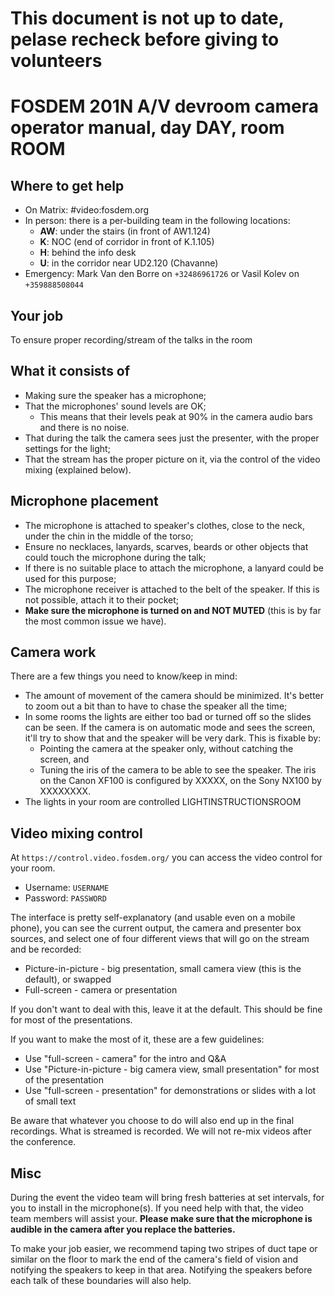 
# This document is not up to date, pelase recheck before giving to volunteers

# FOSDEM 201N A/V devroom camera operator manual, day DAY, room ROOM
## Where to get help

* On Matrix: #video:fosdem.org
* In person: there is a per-building team in the following locations:
	* **AW**: under the stairs (in front of AW1.124)
	* **K**: NOC (end of corridor in front of K.1.105)
	* **H**: behind the info desk
	* **U**: in the corridor near UD2.120 (Chavanne)
* Emergency: Mark Van den Borre on `+32486961726` or Vasil Kolev on `+359888508044`

## Your job

To ensure proper recording/stream of the talks in the room

## What it consists of

* Making sure the speaker has a microphone;
* That the microphones' sound levels are OK;
	* This means that their levels peak at 90% in the camera audio bars and there is no noise.
* That during the talk the camera sees just the presenter, with the proper settings for the light;
* That the stream has the proper picture on it, via the control of the video mixing (explained below).

## Microphone placement

* The microphone is attached to speaker's clothes, close to the neck, under the chin in the middle of the torso;
* Ensure no necklaces, lanyards, scarves, beards or other objects that could touch the microphone during the talk;
* If there is no suitable place to attach the microphone, a lanyard could be used for this purpose;
* The microphone receiver is attached to the belt of the speaker. If this is not possible, attach it to their pocket;
* **Make sure the microphone is turned on and NOT MUTED** (this is by far the most common issue we have).

## Camera work

There are a few things you need to know/keep in mind:
* The amount of movement of the camera should be minimized. It's better to zoom out a bit than to have to chase the speaker all the time;
* In some rooms the lights are either too bad or turned off so the slides can be seen. If the camera is on automatic mode and sees the screen, it'll try to show that and the speaker will be very dark. This is fixable by:
	* Pointing the camera at the speaker only, without catching the screen, and
	* Tuning the iris of the camera to be able to see the speaker. The iris on the Canon XF100 is configured by XXXXX, on the Sony NX100 by XXXXXXXX.
* The lights in your room are controlled LIGHTINSTRUCTIONSROOM

## Video mixing control

At `https://control.video.fosdem.org/` you can access the video control for your room.

* Username: `USERNAME`
* Password: `PASSWORD`

The interface is pretty self-explanatory (and usable even on a mobile phone), you can see the current output, the camera and presenter box sources, and select one of four different views that will go on the stream and be recorded:

* Picture-in-picture - big presentation, small camera view (this is the default), or swapped
* Full-screen - camera or presentation

If you don't want to deal with this, leave it at the default. This should be fine for most of the presentations.

If you want to make the most of it, these are a few guidelines:

* Use "full-screen - camera" for the intro and Q&A
* Use "Picture-in-picture - big camera view, small presentation" for most of the presentation
* Use "full-screen - presentation" for demonstrations or slides with a lot of small text

Be aware that whatever you choose to do will also end up in the final recordings. What is streamed is recorded. We will not re-mix videos after the conference.

## Misc

During the event the video team will bring fresh batteries at set intervals, for you to install in the microphone(s). If you need help with that, the video team members will assist your. __Please make sure that the microphone is audible in the camera after you replace the batteries.__

To make your job easier, we recommend taping two stripes of duct tape or similar on the floor to mark the end of the camera's field of vision and notifying the speakers to keep in that area. Notifying the speakers before each talk of these boundaries will also help.


